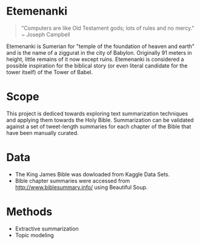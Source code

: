 # Etemenanki
> "Computers are like Old Testament gods; lots of rules and no mercy."
> ~ Joseph Campbell

Etemenanki is Sumerian for "temple of the foundation of heaven and earth" and is the name of a ziggurat in the city of
Babylon. Originally 91 meters in height, little remains of it now except ruins. Etemenanki is considered a possible
inspiration for the biblical story (or even literal candidate for the tower itself) of the Tower of Babel.

# Scope
This project is dediced towards exploring text summarization techniques and applying them towards the Holy Bible. Summarization can be validated against a set of tweet-length summaries for each chapter of the Bible that have been manually curated.

# Data
+ The King James Bible was dowloaded from Kaggle Data Sets.
+ Bible chapter summaries were accessed from http://www.biblesummary.info/ using Beautiful Soup.

# Methods
+ Extractive summarization
+ Topic modeling
